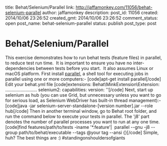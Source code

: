title: Behat/Selenium/Parallel
link: http://jaffamonkey.com/11056/behat-selenium-parallel
author: jaffamonkey
description: 
post_id: 11056
created: 2014/10/06 23:26:52
created_gmt: 2014/10/06 23:26:52
comment_status: open
post_name: behat-selenium-parallel
status: publish
post_type: post

# Behat/Selenium/Parallel

This exercise demonstrates how to run behat tests (feature files) in parallel, to reduce test run time.  It is important to ensure you have no inter-dependencies between tests before you start.  It also assumes Linux or macOS platform. First install [parallel](https://www.gnu.org/software/parallel/), a shell tool for executing jobs in parallel using one or more computers:-  [code]apt-get install parallel[/code] Edit your behat.yml file [code]extensions: Behat\MinkExtension\Extension: ......................... selenium2: capabilities: version: ''[/code] Next, start up selenium as hub (you can use Grid, but unnecessary unless you want to go for serious load, as Selenium WebDriver has built-in thread management):- [code]java -jar selenium-server-standalone-[version number].jar --role hub[/code] Then in another terminal window, go to Behat root folder, and run the command below to execute your tests in parallel. The 'j8' part denotes the number of parallel processes you want to run at any one time. [code]find features/path/to/tests -iname '*.feature'|  parallel --gnu -j8 --group path/to/behat/executable --tags @your tag --ansi {}[/code] Simple, huh? The best things are :) #standingonshouldersofgiants